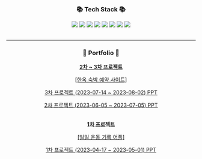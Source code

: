 
<div align=center>
	<h3>📚 Tech Stack 📚</h3>
</div>
<div align="center">
	<img src="https://img.shields.io/badge/HTML5-E34F26?style=flat&logo=HTML5&logoColor=white" />  <img src="https://img.shields.io/badge/CSS3-1572B6?style=flat&logo=CSS3&logoColor=white" />  <img src="https://img.shields.io/badge/JavaScript-F7DF1E?style=flat&logo=JavaScript&logoColor=white" />  <img src="https://img.shields.io/badge/Vue.js-4FC08D?style=flat-square&logo=Vue.js&logoColor=white"/>  <img src="https://img.shields.io/badge/Bootstrap-7952B3?style=flat&logo=Bootstrap&logoColor=white" />  <img src="https://img.shields.io/badge/PHP-777BB4?style=flat-square&logo=php&logoColor=white"/>  <img src="https://img.shields.io/badge/Laravel-FF2D20?style=flat-square&logo=Laravel&logoColor=white">  <img src="https://img.shields.io/badge/MariaDB-003545?style=flat&logo=MariaDB&logoColor=white" />
</div>
<br>

***

<div align=center>
	<h3>🎨 Portfolio 🎨</h3>
</div>
<div align=center>
	<div>
		<a href="https://github.com/PHP-506-2nd-6/commanine" >
			<strong>2차 ~ 3차 프로젝트</strong>
			<p>[한옥 숙박 예약 사이트]</p>
		</a>
	</div>
  	<p>
		<a href="https://www.canva.com/design/DAFpmR3_rYw/zFqbcgO-FttDqWqNFd0gGw/view?utm_content=DAFpmR3_rYw&utm_campaign=designshare&utm_medium=link&utm_source=publishsharelink" >3차 프로젝트 (2023-07-14 ~ 2023-08-02) PPT</a>
	</p>
  	<p>
		<a href="https://www.canva.com/design/DAFnBgxeIOw/6zihI2tw_jKpbiS5WvrxDA/view?utm_content=DAFnBgxeIOw&utm_campaign=designshare&utm_medium=link&utm_source=publishsharelink" >2차 프로젝트 (2023-06-05 ~ 2023-07-05) PPT</a>
	</p>
  	<br>
  	<div>
		<a href="https://github.com/PHP-506-6/PHP_1STPJ" >
			<strong>1차 프로젝트</strong>
			<p>[일일 운동 기록 어플]</p>
		</a>
	</div>
  	<p><a href="https://www.canva.com/design/DAFhALKimcQ/dofAdle-EILzXdMmIrVd3A/view?utm_content=DAFhALKimcQ&utm_campaign=designshare&utm_medium=link&utm_source=publishsharelink" >1차 프로젝트 (2023-04-17 ~ 2023-05-01) PPT</a></p>
</div>
